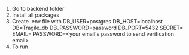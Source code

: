 1. Go to backend folder
2. Install all packages <npm i>
3. Create .env file with
   DB_USER=postgres
   DB_HOST=localhost
   DB=Tragile_db
   DB_PASSWORD=password
   DB_PORT=5432
   SECRET=<your secret>
   EMAIL=<your email to send verification email>
   PASSWORD=<your email's password to send verification email>
4. To run <npm run start>
